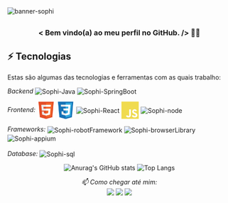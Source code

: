 

##

<img alt="banner-sophi" src="https://i.imgur.com/HdLvLAb.png">
  
##


### <div align="center">< Bem vindo(a) ao meu perfil no GitHub. /> 👩‍💻</div>

## ⚡ Tecnologias

Estas são algumas das tecnologias e ferramentas com as quais trabalho:

  <i>Backend</i>
  <img align="center" alt="Sophi-Java" height="40" width="40" src="https://cdn.iconscout.com/icon/free/png-512/free-java-60-1174953.png">
  <img align="center" alt="Sophi-SpringBoot" height="40" width="90" src="https://spring.io/img/logos/spring-initializr.svg">
<br>

  <i>Frontend:</i>
  <img align="center" alt="Sophi-HTML" height="40" width="40" src="https://raw.githubusercontent.com/devicons/devicon/master/icons/html5/html5-original.svg">
  <img align="center" alt="Sophi-CSS" height="40" width="40" src="https://raw.githubusercontent.com/devicons/devicon/master/icons/css3/css3-original.svg">
  <img align="center" alt="Sophi-React" height="40" width="40" src="https://cdn.iconscout.com/icon/free/png-512/free-react-1-282599.png">
  <img align="center" alt="Sophi-Js" height="40" width="40" src="https://raw.githubusercontent.com/devicons/devicon/master/icons/javascript/javascript-plain.svg">
  <img align="center" alt="Sophi-node" height="40" width="70" src="https://upload.wikimedia.org/wikipedia/commons/thumb/d/d9/Node.js_logo.svg/885px-Node.js_logo.svg.png?20170401104355">
<br>

  <i>Frameworks:</i> 
  <img align="center" alt="Sophi-robotFramework" height="40" width="90" src="https://lh7-us.googleusercontent.com/4YTONTZs0c0xaLJ3HOGcCUhFOCTAD15yHA80lYrONlBI6usZ7cShODVNdiE51ACui1jXWc1Gsyu7SvHewR_mW_-waa85eP0FmNpbos8o4UArpC92mrfHNNhh85-o2RgM-en22KM0W7GedqagiQWNzg">
  <img align="center" alt="Sophi-browserLibrary" height="40" width="90" src="https://media.licdn.com/dms/image/D4D12AQHaCKflNSBIeA/article-cover_image-shrink_600_2000/0/1682814865996?e=2147483647&v=beta&t=hEz4YwsrDqoCLQH4KhM_AK47jWfRWv5FS8voFyU9Jqg">
  <img align="center" alt="Sophi-appium" height="70" width="80" src="https://miro.medium.com/v2/resize:fit:828/format:webp/1*XP-oUbM-zMZ-t5cwBbGhLg.png">  
<br>
  <i>Database:</i>
  <img align="center" alt="Sophi-sql" height="40" width="40" src="https://cdn.jsdelivr.net/gh/devicons/devicon/icons/mysql/mysql-original.svg">
<br>

<div align="center">
  
![Anurag's GitHub stats](https://github-readme-stats.vercel.app/api?username=sophiaamaral&show_icons=true&theme=tokyonight)
![Top Langs](https://github-readme-stats.vercel.app/api/top-langs/?username=sophiaamaral&layout=pie&theme=tokyonight)


</div>  
<div align="center">
  <i>📫 Como chegar até mim:</i>
  <br>
  <a href="mailto:soso.amaral05@gmail.com"><img src="https://img.shields.io/badge/-Gmail-%23333?style=for-the-badge&logo=gmail&logoColor=white" target="_blank"></a>
  <a href="https://www.linkedin.com/in/sophia-amaral-silva-2b21a5221/" target="_blank"><img src="https://img.shields.io/badge/-LinkedIn-%230077B5?style=for-the-badge&logo=linkedin&logoColor=white" target="_blank"></a>
  <a href="https://wa.me/5511980925594?text=Olá, te encontrei pelo GitHub" target="_blank"><img src="https://img.shields.io/badge/WhatsApp-25D366?style=for-the-badge&logo=whatsapp&logoColor=white" target="_blank"></a>
</div>
